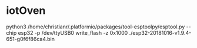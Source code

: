 # iotOven
python3 /home/christianr/.platformio/packages/tool-esptoolpy/esptool.py --chip esp32 -p /dev/ttyUSB0 write_flash -z 0x1000 ./esp32-20181016-v1.9.4-651-g0f6f86ca4.bin
